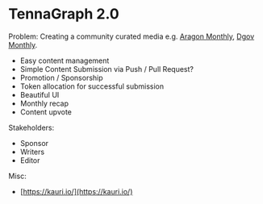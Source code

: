 # TennaGraph 2.0

Problem: Creating a community curated media e.g. [Aragon Monthly](https://monthly.aragon.org), [Dgov Monthly](../../newsletter/).

* Easy content management
* Simple Content Submission via Push / Pull Request?
* Promotion / Sponsorship
* Token allocation for successful submission
* Beautiful UI
* Monthly recap
* Content upvote

Stakeholders:

* Sponsor
* Writers
* Editor



Misc:

* [https://kauri.io/](https://kauri.io/)  

